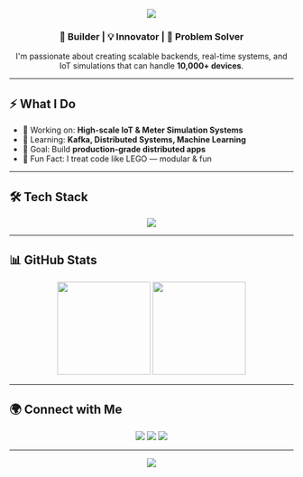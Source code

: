 <!-- Banner -->
<p align="center">
  <img src="https://capsule-render.vercel.app/api?type=waving&color=0:2e026d,100:15162c&height=250&section=header&text=Hey%20I'm%20Javan%20👋&fontSize=60&fontColor=ffffff&animation=fadeIn&fontAlignY=40" />
</p>

<!-- Quick Bio -->
<h3 align="center">🚀 Builder | 💡 Innovator | 🔧 Problem Solver</h3>  
<p align="center">
I'm passionate about creating scalable backends, real-time systems, and IoT simulations that can handle <b>10,000+ devices</b>.  
</p>

---

## ⚡ What I Do  
- 🔭 Working on: **High-scale IoT & Meter Simulation Systems**  
- 🌱 Learning: **Kafka, Distributed Systems, Machine Learning**  
- 🎯 Goal: Build **production-grade distributed apps**  
- 🧩 Fun Fact: I treat code like LEGO — modular & fun  

---

## 🛠 Tech Stack  

<p align="center">
<img src="https://skillicons.dev/icons?i=python,go,java,cpp,fastapi,flask,spring,docker,kafka,git" />
</p>

---

## 📊 GitHub Stats  

<p align="center">
  <img src="https://github-readme-stats.vercel.app/api?username=your-username&theme=radical&show_icons=true&hide_border=true" height="165"/>
  <img src="https://github-readme-streak-stats.herokuapp.com?user=your-username&theme=radical&hide_border=true" height="165"/>
</p>

---

## 🌍 Connect with Me  

<p align="center">
  <a href="https://www.linkedin.com/in/your-linkedin/"><img src="https://img.shields.io/badge/LinkedIn-0A66C2?style=for-the-badge&logo=linkedin&logoColor=white"/></a>
  <a href="https://twitter.com/your-twitter"><img src="https://img.shields.io/badge/Twitter-1DA1F2?style=for-the-badge&logo=twitter&logoColor=white"/></a>
  <a href="mailto:your.email@example.com"><img src="https://img.shields.io/badge/Email-D14836?style=for-the-badge&logo=gmail&logoColor=white"/></a>
</p>

---

<p align="center">
  <img src="https://capsule-render.vercel.app/api?type=waving&color=0:15162c,100:2e026d&height=120&section=footer"/>
</p>
